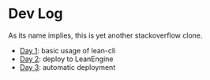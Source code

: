 # Dev Log

As its name implies, this is yet another stackoverflow clone.

- [Day 1](01.md): basic usage of lean-cli
- [Day 2](02.md): deploy to LeanEngine
- [Day 3](03.md): automatic deployment